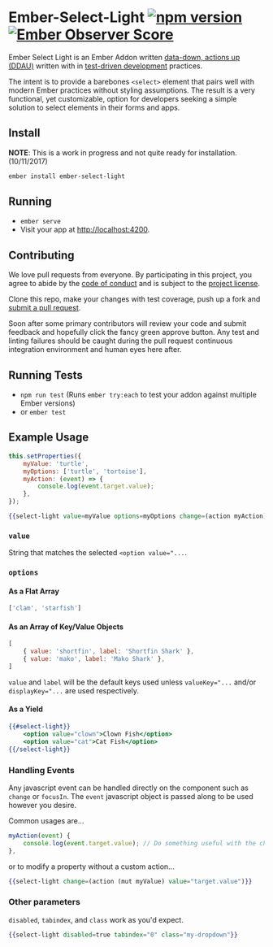 # Ember-Select-Light [![npm version](https://badge.fury.io/js/ember-select-light.svg)](https://badge.fury.io/js/ember-select-light) [![Ember Observer Score](https://emberobserver.com/badges/ember-select-light.svg)](https://emberobserver.com/addons/ember-select-light)

Ember Select Light is an Ember Addon written [data-down, actions up (DDAU)](https://dockyard.com/blog/2016/11/18/checkbox-list-ember) written with in [test-driven development](https://www.agilealliance.org/glossary/tdd/) practices.

The intent is to provide a barebones `<select>` element that pairs well with modern Ember practices without styling assumptions. The result is a very functional, yet customizable, option for developers seeking a simple solution to select elements in their forms and apps.

## Install

**NOTE**: This is a work in progress and not quite ready for installation. (10/11/2017)

```bash
ember install ember-select-light
```

## Running

* `ember serve`
* Visit your app at [http://localhost:4200](http://localhost:4200).

## Contributing

We love pull requests from everyone. By participating in this project, you agree to abide by the [code of conduct](./code-of-conduct.md) and is subject to the [project license](./LICENSE.md).

Clone this repo, make your changes with test coverage, push up a fork and [submit a pull request](https://github.com/sharpshark28/ember-select-light/compare).

Soon after some primary contributors will review your code and submit feedback and hopefully click the fancy green approve button. Any test and linting failures should be caught during the pull request continuous integration environment and human eyes here after.

## Running Tests

* `npm run test` (Runs `ember try:each` to test your addon against multiple Ember versions)
* or `ember test`

## Example Usage

```javascript
this.setProperties({
	myValue: 'turtle',
	myOptions: ['turtle', 'tortoise'],
	myAction: (event) => {
		console.log(event.target.value);
	},
});
```

```handlebars
{{select-light value=myValue options=myOptions change=(action myAction)}}
```

### `value`

String that matches the selected `<option value="...`.

### `options`

#### As a Flat Array

```javascript
['clam', 'starfish']
```

#### As an Array of Key/Value Objects

```javascript
[
	{ value: 'shortfin', label: 'Shortfin Shark' },
	{ value: 'mako', label: 'Mako Shark' },
]
```

`value` and `label` will be the default keys used unless `valueKey="...` and/or `displayKey="...` are used respectively.

#### As a Yield

```handlebars
{{#select-light}}
	<option value="clown">Clown Fish</option>
	<option value="cat">Cat Fish</option>
{{/select-light}}
```

### Handling Events

Any javascript event can be handled directly on the component such as `change` or `focusIn`. The `event` javascript object is passed along to be used however you desire.

Common usages are...

```javascript
myAction(event) {
	console.log(event.target.value); // Do something useful with the changed value
},
```

or to modify a property without a custom action...

```handlebars
{{select-light change=(action (mut myValue) value="target.value")}}
```

### Other parameters

`disabled`, `tabindex`, and `class` work as you'd expect.

```handlebars
{{select-light disabled=true tabindex="0" class="my-dropdown"}}
```
